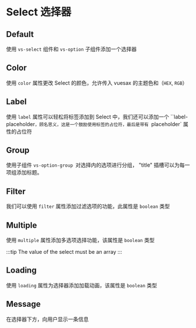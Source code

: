 # Select 选择器

<card>

## Default

使用 `vs-select` 组件和 `vs-option` 子组件添加一个选择器

</card>

<card subtitle="Color">

## Color

使用 `color` 属性更改 Select 的颜色，允许传入 vuesax 的主题色和（`HEX`, `RGB`）

</card>


<card subtitle="Label">

## Label

使用 `label` 属性可以轻松将标签添加到 Select 中，我们还可以添加一个 ``label-placeholder`，顾名思义，这是一个鼓励使用标签的占位符，最后是带有 `placeholder` 属性的占位符

</card>


<card subtitle="Group">

## Group

使用子组件 `vs-option-group `对选择内的选项进行分组， "title" 插槽可以为每一项组添加标题。

</card>

<card subtitle="Filter">

## Filter

我们可以使用 `filter` 属性添加过滤选项的功能，此属性是 `boolean` 类型

</card>

<card subtitle="Multiple">

## Multiple

使用 `multiple` 属性添加多选项选择功能，该属性是 `boolean` 类型

:::tip
The value of the select must be an array
:::

</card>

<card subtitle="Loading">

## Loading

使用 `loading` 属性为选择器添加加载动画，该属性是 `boolean` 类型

</card>

<card subtitle="Message">

## Message

在选择器下方，向用户显示一条信息

</card>

<script setup>
import Api from "../../../../theme/global-components/template/API.tsx"
</script>

<Api></Api>
